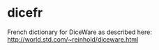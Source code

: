 # dicefr

French dictionary for DiceWare as described here:
http://world.std.com/~reinhold/diceware.html
